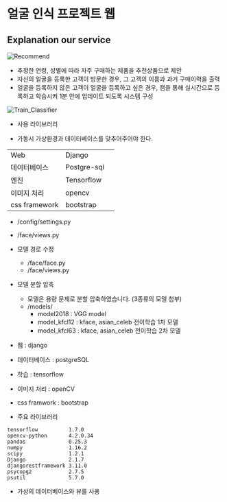 # 얼굴 인식 프로젝트 웹

## Explanation our service

![Recommend](https://user-images.githubusercontent.com/58922804/84978955-2f366d80-b169-11ea-8afa-83fe64597123.jpg)

- 추정한 연령, 성별에 따라 자주 구매하는 제품을 추천상품으로 제안
- 자신의 얼굴을 등록한 고객이 방문한 경우, 그 고객의 이름과 과거 구매이력을 출력
- 얼굴을 등록하지 않은 고객이 얼굴을 등록하고 싶은 경우, 캠을 통해 실시간으로 등록하고 학습시켜 1분 안에 업데이트 되도록 시스템 구성

![Train_Classifier](https://user-images.githubusercontent.com/58922804/84978957-2fcf0400-b169-11ea-92e7-df202a9d2131.jpg)




- 사용 라이브러리

- 가동시 가상환경과 데이터베이스를 맞추어주어야 한다.


||||
|------|---|---|
|Web|Django|
|데이터베이스|Postgre-sql|
|엔진|Tensorflow|
|이미지 처리|opencv|
|css framework|bootstrap|

  - /config/settings.py
  - /face/views.py
  
- 모델 경로 수정
  - /face/face.py
  - /face/views.py

- 모델 분할 압축
  - 모델은 용량 문제로 분할 압축하였습니다. (3종류의 모델 첨부)
  - /models/
    - model2018 : VGG model
    - model_kfcl12 : kface, asian_celeb 전이학습 1차 모델
    - model_kfcl63 : kface, asian_celeb 전이학습 2차 모델

- 웹 : django
- 데이터베이스 : postgreSQL
- 학습 : tensorflow
- 이미지 처리 : openCV
- css framwork : bootstrap
- 주요 라이브러리

```
tensorflow          1.7.0
opencv-python       4.2.0.34
pandas              0.25.3
numpy               1.16.2
scipy               1.2.1
Django              2.1.7
djangorestframework 3.11.0
psycopg2            2.7.5
psutil              5.7.0
```



- 가상의 데이터베이스와 뷰를 사용